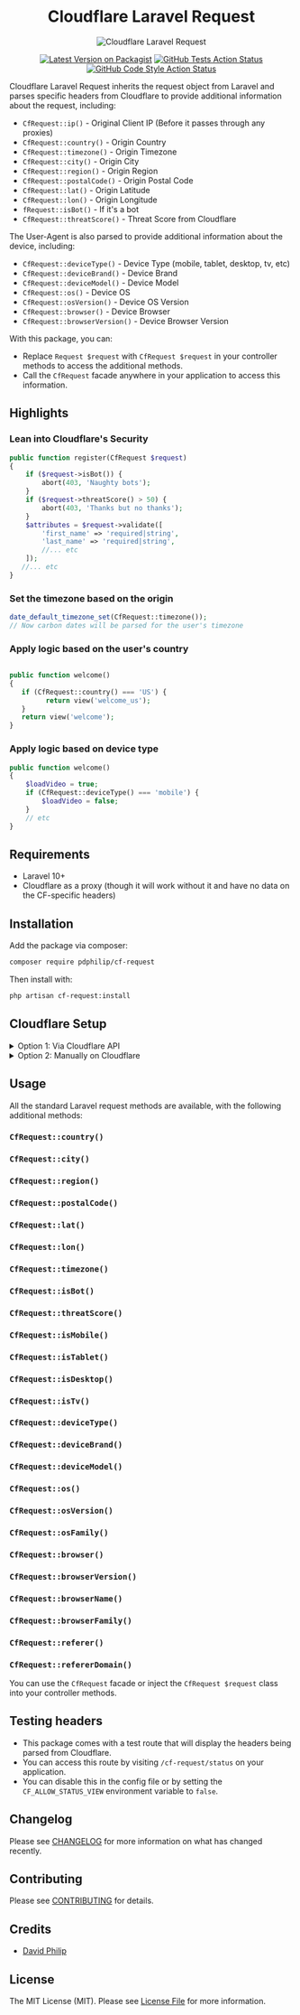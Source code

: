 <div align="center">

# Cloudflare Laravel Request

<img src="https://cdn.snipform.io/pdphilip/cf-request/cf-request.png" alt="Cloudflare Laravel Request" />

[![Latest Version on Packagist](https://img.shields.io/packagist/v/pdphilip/cf-request.svg?style=flat-square)](https://packagist.org/packages/pdphilip/cf-request) [![GitHub Tests Action Status](https://img.shields.io/github/actions/workflow/status/pdphilip/cf-request/run-tests.yml?branch=main&label=tests&style=flat-square)](https://github.com/pdphilip/cf-request/actions?query=workflow%3Arun-tests+branch%3Amain) [![GitHub Code Style Action Status](https://img.shields.io/github/actions/workflow/status/pdphilip/cf-request/fix-php-code-style-issues.yml?branch=main&label=code%20style&style=flat-square)](https://github.com/pdphilip/cf-request/actions?query=workflow%3A"Fix+PHP+code+style+issues"+branch%3Amain) 

</div>

Cloudflare Laravel Request inherits the request object from Laravel and parses specific headers from Cloudflare to provide additional information about the request, including:

- `CfRequest::ip()` - Original Client IP (Before it passes through any proxies)
- `CfRequest::country()` - Origin Country
- `CfRequest::timezone()` - Origin Timezone
- `CfRequest::city()` - Origin City
- `CfRequest::region()` - Origin Region
- `CfRequest::postalCode()` - Origin Postal Code
- `CfRequest::lat()` - Origin Latitude
- `CfRequest::lon()` - Origin Longitude
- `fRequest::isBot()` - If it's a bot
- `CfRequest::threatScore()` - Threat Score from Cloudflare

The User-Agent is also parsed to provide additional information about the device, including:

- `CfRequest::deviceType()` - Device Type (mobile, tablet, desktop, tv, etc)
- `CfRequest::deviceBrand()` - Device Brand
- `CfRequest::deviceModel()` - Device Model
- `CfRequest::os()` - Device OS
- `CfRequest::osVersion()` - Device OS Version
- `CfRequest::browser()` - Device Browser
- `CfRequest::browserVersion()` - Device Browser Version

With this package, you can:

- Replace `Request $request` with `CfRequest $request` in your controller methods to access the additional methods.
- Call the `CfRequest` facade anywhere in your application to access this information.

## Highlights

### Lean into Cloudflare's Security

```php
public function register(CfRequest $request)
{
    if ($request->isBot()) {
        abort(403, 'Naughty bots');
    }
    if ($request->threatScore() > 50) {
        abort(403, 'Thanks but no thanks');
    }
    $attributes = $request->validate([
        'first_name' => 'required|string',
        'last_name' => 'required|string',
        //... etc
    ]);
   //... etc
}
```

### Set the timezone based on the origin

```php
date_default_timezone_set(CfRequest::timezone());
// Now carbon dates will be parsed for the user's timezone
```

### Apply logic based on the user's country

```php

public function welcome()
{
   if (CfRequest::country() === 'US') {
         return view('welcome_us');
   }
   return view('welcome');
}
```

### Apply logic based on device type

```php
public function welcome()
{
    $loadVideo = true;
    if (CfRequest::deviceType() === 'mobile') {
        $loadVideo = false;
    }
    // etc
}
```

## Requirements

- Laravel 10+
- Cloudflare as a proxy (though it will work without it and have no data on the CF-specific headers)

## Installation

Add the package via composer:

```bash
composer require pdphilip/cf-request
```

Then install with:

```bash
php artisan cf-request:install
```

## Cloudflare Setup

<details>

<summary>Option 1: Via Cloudflare API</summary>

---

### Step 1: Copy Zone ID

- Go to your Cloudflare dashboard
- Click on the domain you want to configure
- Copy the Zone ID
- Save in ENV as `CF_API_ZONE_ID`

<img src="https://cdn.snipform.io/pdphilip/cf-request/zoneId.png" alt="Cloudflare Laravel Request - zoneid" />

### Step 2: Create an API Token

- Navigate to: https://dash.cloudflare.com/profile/api-tokens
- Click on "Create Token"
- Select: Create Custom Token (Get started)

#### Token Configuration

- {Enter Token name}
- Permissions
    - Account: Account Rulesets: Edit
    - Zone: Transform Rules: Edit
- Account Resources
    - Include: All Accounts
- Zone Resources
    - Include: All Zones

<img src="https://cdn.snipform.io/pdphilip/cf-request/token-perms.png" alt="Cloudflare Laravel Request - token perms" />

- Create Token and Save in ENV as `CF_API_TOKEN`

## Run the artisan command:

```bash
php artisan cf-request:headers
```
<img src="https://cdn.snipform.io/pdphilip/cf-request/cf-request-headers.gif" alt="Cloudflare Laravel Request - artisan" />

---

</details>


<details>

<summary>Option 2: Manually on Cloudflare</summary>

---
### Navigate to "Modify Request Header"

- Go to your Cloudflare dashboard
- Click on the domain you want to configure
- Click on the "Rules -> Transform Rules" menu
- Select "Modify Request Header" tab
- Click "Create a Rule"

### Creating the rule

- Name: "Laravel Headers:
- Select "All incoming requests"
- Set the following headers:

> Set dynamic    
> X-AGENT    
> http.user_agent

> Set dynamic    
> X-IP    
> ip.src

> Set dynamic    
> X-COUNTRY    
> ip.src.country

> Set dynamic    
> X-CONTINENT    
> ip.src.continent

> Set dynamic    
> X-CITY    
> ip.src.city

> Set dynamic    
> X-POSTAL-CODE    
> ip.src.postal_code

> Set dynamic    
> X-REGION    
> ip.src.region

> Set dynamic    
> X-TIMEZONE    
> ip.src.timezone.name

> Set dynamic    
> X-LAT    
> ip.src.lat

> Set dynamic    
> X-LON    
> ip.src.lon

> Set dynamic    
> X-REFERER    
> http.referer

> Set dynamic    
> X-IS-BOT    
> cf.client.bot

> Set dynamic    
> X-THREAT-SCORE    
> cf.threat_score

---

</details>

## Usage

All the standard Laravel request methods are available, with the following additional methods:

### `CfRequest::country()`

### `CfRequest::city()`

### `CfRequest::region()`

### `CfRequest::postalCode()`

### `CfRequest::lat()`

### `CfRequest::lon()`

### `CfRequest::timezone()`

### `CfRequest::isBot()`

### `CfRequest::threatScore()`

### `CfRequest::isMobile()`

### `CfRequest::isTablet()`

### `CfRequest::isDesktop()`

### `CfRequest::isTv()`

### `CfRequest::deviceType()`

### `CfRequest::deviceBrand()`

### `CfRequest::deviceModel()`

### `CfRequest::os()`

### `CfRequest::osVersion()`

### `CfRequest::osFamily()`

### `CfRequest::browser()`

### `CfRequest::browserVersion()`

### `CfRequest::browserName()`

### `CfRequest::browserFamily()`

### `CfRequest::referer()`

### `CfRequest::refererDomain()`

You can use the `CfRequest` facade or inject the `CfRequest $request` class into your controller methods.

## Testing headers

- This package comes with a test route that will display the headers being parsed from Cloudflare.
- You can access this route by visiting `/cf-request/status` on your application.
- You can disable this in the config file or by setting the `CF_ALLOW_STATUS_VIEW` environment variable to `false`.

## Changelog

Please see [CHANGELOG](CHANGELOG.md) for more information on what has changed recently.

## Contributing

Please see [CONTRIBUTING](CONTRIBUTING.md) for details.

## Credits

- [David Philip](https://github.com/pdphilip)

## License

The MIT License (MIT). Please see [License File](LICENSE.md) for more information.
